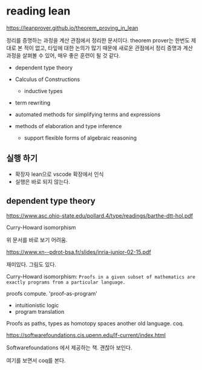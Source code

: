 # reading lean 

https://leanprover.github.io/theorem_proving_in_lean

정리를 증명하는 과정을 계산 관점에서 정리한 문서이다. theorem prover는 한번도 제대로 본 적이 없고, 타잎에 대한 논의가 많기 때문에 새로운 관점에서 정리 증명과 계산 과정을 살펴볼 수 있어, 매우 좋은 훈련이 될 것 같다. 

- dependent type theory 

- Calculus of Constructions
  - inductive types 

- term rewriting
- automated methods for simplifying terms and expressions 
- methods of elaboration and type inference 
  - support flexible forms of algebraic reasoning 


## 실행 하기 

- 확장자 lean으로 vscode 확장에서 인식
- 실행은 바로 되지 않는다. 



## dependent type theory 

https://www.asc.ohio-state.edu/pollard.4/type/readings/barthe-dtt-hol.pdf

Curry-Howard isomorphism 

위 문서를 바로 보기 어려움. 

https://www.xn--pdrot-bsa.fr/slides/inria-junior-02-15.pdf

재미있다. 그림도 있다. 

Curry-Howard isomorphism:
`Proofs in a given subset of mathematics are exactly programs from a particular language.`

proofs compute. 'proof-as-program'


- intuitionistic logic
- program translation 


Proofs as paths, types as homotopy spaces
another old language. coq. 

https://softwarefoundations.cis.upenn.edu/lf-current/index.html

Softwarefoundations 에서 제공하는 책. 괜찮아 보인다. 

여기를 보면서 coq를 본다. 






